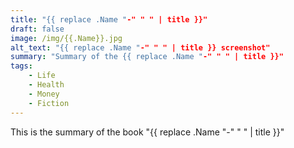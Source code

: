 ```yaml
---
title: "{{ replace .Name "-" " " | title }}"
draft: false
image: /img/{{.Name}}.jpg
alt_text: "{{ replace .Name "-" " " | title }} screenshot"
summary: "Summary of the {{ replace .Name "-" " " | title }}"
tags:
    - Life
    - Health
    - Money
    - Fiction
---
```

This is the summary of the book "{{ replace .Name "-" " " | title }}"